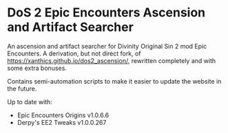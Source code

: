 # DoS 2 Epic Encounters Ascension and Artifact Searcher

An ascension and artifact searcher for Divinity Original Sin 2 mod Epic Encounters. A derivation, but not direct fork, of https://xanthics.github.io/dos2_ascension/, rewritten completely and with some extra bonuses.

Contains semi-automation scripts to make it easier to update the website in the future.

Up to date with:
- Epic Encounters Origins v1.0.6.6
- Derpy's EE2 Tweaks v1.0.0.267
